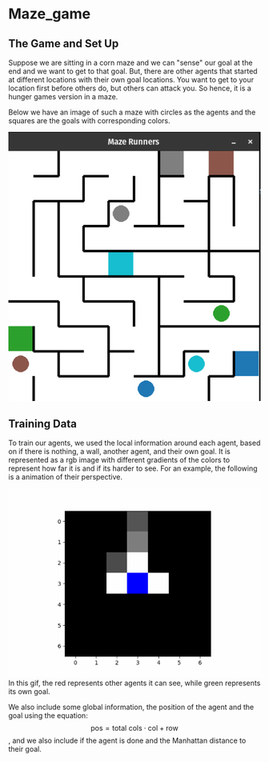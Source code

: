 # Maze_game

## The Game and Set Up
Suppose we are sitting in a corn maze and we can "sense" our goal at the end and we want to get to that goal.
But, there are other agents that started at different locations with their own goal locations.  You want to get to your location first before others do, but others can attack you.  So hence, it is a hunger games version in a maze.

Below we have an image of such a maze with circles as the agents and the squares are the goals with corresponding colors.

![maze set up](image.png)

## Training Data
To train our agents, we used the local information around each agent, based on if there is nothing, a wall, another agent, and their own goal.  It is represented as a rgb image with different gradients of the colors to represent how far it is and if its harder to see.  For an example, the following is a animation of their perspective.

![Demo](media/test.gif)
In this gif, the red represents other agents it can see, while green represents its own goal.

We also include some global information, the position of the agent and the goal using the equation: $$\text{pos} = \text{total cols} \cdot \text{col} + \text{row}$$, and we also include if the agent is done and the Manhattan distance to their goal.

